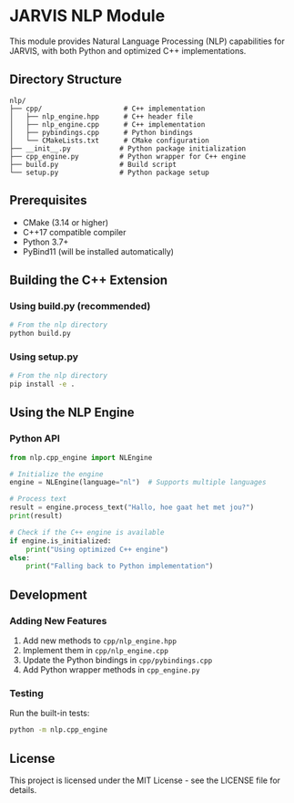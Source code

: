 # JARVIS NLP Module

This module provides Natural Language Processing (NLP) capabilities for JARVIS, with both Python and optimized C++ implementations.

## Directory Structure

```
nlp/
├── cpp/                    # C++ implementation
│   ├── nlp_engine.hpp      # C++ header file
│   ├── nlp_engine.cpp      # C++ implementation
│   ├── pybindings.cpp      # Python bindings
│   └── CMakeLists.txt      # CMake configuration
├── __init__.py            # Python package initialization
├── cpp_engine.py          # Python wrapper for C++ engine
├── build.py               # Build script
└── setup.py               # Python package setup
```

## Prerequisites

- CMake (3.14 or higher)
- C++17 compatible compiler
- Python 3.7+
- PyBind11 (will be installed automatically)

## Building the C++ Extension

### Using build.py (recommended)

```bash
# From the nlp directory
python build.py
```

### Using setup.py

```bash
# From the nlp directory
pip install -e .
```

## Using the NLP Engine

### Python API

```python
from nlp.cpp_engine import NLEngine

# Initialize the engine
engine = NLEngine(language="nl")  # Supports multiple languages

# Process text
result = engine.process_text("Hallo, hoe gaat het met jou?")
print(result)

# Check if the C++ engine is available
if engine.is_initialized:
    print("Using optimized C++ engine")
else:
    print("Falling back to Python implementation")
```

## Development

### Adding New Features

1. Add new methods to `cpp/nlp_engine.hpp`
2. Implement them in `cpp/nlp_engine.cpp`
3. Update the Python bindings in `cpp/pybindings.cpp`
4. Add Python wrapper methods in `cpp_engine.py`

### Testing

Run the built-in tests:

```bash
python -m nlp.cpp_engine
```

## License

This project is licensed under the MIT License - see the LICENSE file for details.
